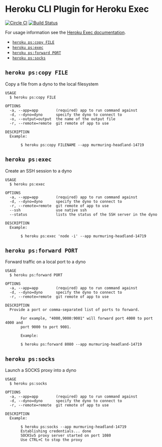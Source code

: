 # Heroku CLI Plugin for Heroku Exec

[![Circle CI](https://circleci.com/gh/heroku/heroku-ps-exec/tree/master.svg?style=svg)](https://circleci.com/gh/heroku/heroku-ps-exec/tree/master)
[![Build Status](https://travis-ci.org/heroku/heroku-ps-exec.svg?branch=master)](https://travis-ci.org/heroku/heroku-ps-exec)

For usage information see the [Heroku Exec documentation](https://devcenter.heroku.com/articles/heroku-exec).

<!-- commands -->
* [`heroku ps:copy FILE`](#heroku-pscopy-file)
* [`heroku ps:exec`](#heroku-psexec)
* [`heroku ps:forward PORT`](#heroku-psforward-port)
* [`heroku ps:socks`](#heroku-pssocks)

## `heroku ps:copy FILE`

Copy a file from a dyno to the local filesystem

```
USAGE
  $ heroku ps:copy FILE

OPTIONS
  -a, --app=app        (required) app to run command against
  -d, --dyno=dyno      specify the dyno to connect to
  -o, --output=output  the name of the output file
  -r, --remote=remote  git remote of app to use

DESCRIPTION
  Example:

       $ heroku ps:copy FILENAME --app murmuring-headland-14719
```

## `heroku ps:exec`

Create an SSH session to a dyno

```
USAGE
  $ heroku ps:exec

OPTIONS
  -a, --app=app        (required) app to run command against
  -d, --dyno=dyno      specify the dyno to connect to
  -r, --remote=remote  git remote of app to use
  --ssh                use native ssh
  --status             lists the status of the SSH server in the dyno

DESCRIPTION
  Example:

       $ heroku ps:exec 'node -i' --app murmuring-headland-14719
```

## `heroku ps:forward PORT`

Forward traffic on a local port to a dyno

```
USAGE
  $ heroku ps:forward PORT

OPTIONS
  -a, --app=app        (required) app to run command against
  -d, --dyno=dyno      specify the dyno to connect to
  -r, --remote=remote  git remote of app to use

DESCRIPTION
  Provide a port or comma-separated list of ports to forward.

       For example, "4000,9000:9001" will forward port 4000 to port 4000 and
       port 9000 to port 9001.

       Example:

       $ heroku ps:forward 8080 --app murmuring-headland-14719
```

## `heroku ps:socks`

Launch a SOCKS proxy into a dyno

```
USAGE
  $ heroku ps:socks

OPTIONS
  -a, --app=app        (required) app to run command against
  -d, --dyno=dyno      specify the dyno to connect to
  -r, --remote=remote  git remote of app to use

DESCRIPTION
  Example:

       $ heroku ps:socks --app murmuring-headland-14719
       Establishing credentials... done
       SOCKSv5 proxy server started on port 1080
       Use CTRL+C to stop the proxy
```
<!-- commandsstop -->
